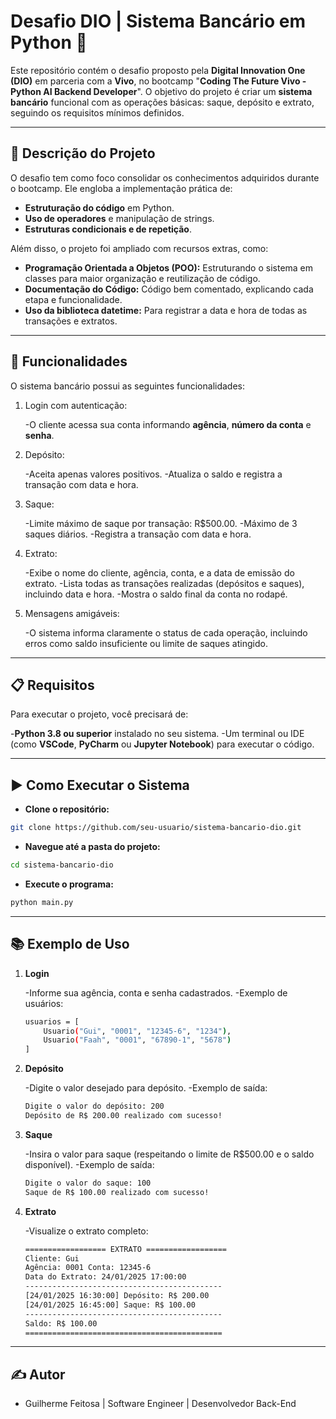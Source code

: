 # **Desafio DIO | Sistema Bancário em Python 🏦**

Este repositório contém o desafio proposto pela **Digital Innovation One (DIO)** em parceria com a **Vivo**, no bootcamp "**Coding The Future Vivo - Python AI Backend Developer**".
O objetivo do projeto é criar um **sistema bancário** funcional com as operações básicas: saque, depósito e extrato, seguindo os requisitos mínimos definidos.

---

## **📝 Descrição do Projeto**

O desafio tem como foco consolidar os conhecimentos adquiridos durante o bootcamp. Ele engloba a implementação prática de:

- **Estruturação do código** em Python.
- **Uso de operadores** e manipulação de strings.
- **Estruturas condicionais e de repetição**.

Além disso, o projeto foi ampliado com recursos extras, como:

- **Programação Orientada a Objetos (POO):** Estruturando o sistema em classes para maior organização e reutilização de código.
- **Documentação do Código:** Código bem comentado, explicando cada etapa e funcionalidade.
- **Uso da biblioteca datetime:** Para registrar a data e hora de todas as transações e extratos.

---

## **🚀 Funcionalidades**

O sistema bancário possui as seguintes funcionalidades:

1. Login com autenticação:

    -O cliente acessa sua conta informando **agência**, **número da conta** e **senha**.

2. Depósito:

    -Aceita apenas valores positivos.
    -Atualiza o saldo e registra a transação com data e hora.

3. Saque:

    -Limite máximo de saque por transação: R$500.00.
    -Máximo de 3 saques diários.
    -Registra a transação com data e hora.

4. Extrato:

    -Exibe o nome do cliente, agência, conta, e a data de emissão do extrato.
    -Lista todas as transações realizadas (depósitos e saques), incluindo data e hora.
    -Mostra o saldo final da conta no rodapé.

5. Mensagens amigáveis:

    -O sistema informa claramente o status de cada operação, incluindo erros como saldo insuficiente ou limite de saques atingido.

---

## 📋 Requisitos

Para executar o projeto, você precisará de:

-**Python 3.8 ou superior** instalado no seu sistema.
-Um terminal ou IDE (como **VSCode**, **PyCharm** ou **Jupyter Notebook**) para executar o código.

---

## ▶️ Como Executar o Sistema

- **Clone o repositório:**

```bash
git clone https://github.com/seu-usuario/sistema-bancario-dio.git
```

- **Navegue até a pasta do projeto:**

```bash
cd sistema-bancario-dio
```

- **Execute o programa:**

```bash
python main.py
```

--- 

## **📚 Exemplo de Uso**

1. **Login**

    -Informe sua agência, conta e senha cadastrados.
    -Exemplo de usuários:
    ```bash
    usuarios = [
        Usuario("Gui", "0001", "12345-6", "1234"),
        Usuario("Faah", "0001", "67890-1", "5678")
    ]
    ```

2. **Depósito**

    -Digite o valor desejado para depósito.
    -Exemplo de saída:
    ```bash
    Digite o valor do depósito: 200
    Depósito de R$ 200.00 realizado com sucesso!
    ```
3. **Saque**

    -Insira o valor para saque (respeitando o limite de R$500.00 e o saldo disponível).
    -Exemplo de saída:
    ```bash
    Digite o valor do saque: 100
    Saque de R$ 100.00 realizado com sucesso!
    ```

4. **Extrato**

   -Visualize o extrato completo:
   ```bash
   ================== EXTRATO ==================
   Cliente: Gui
   Agência: 0001 Conta: 12345-6
   Data do Extrato: 24/01/2025 17:00:00
   --------------------------------------------
   [24/01/2025 16:30:00] Depósito: R$ 200.00
   [24/01/2025 16:45:00] Saque: R$ 100.00
   --------------------------------------------
   Saldo: R$ 100.00
   ============================================
   ```

---

## **✍️ Autor**

- Guilherme Feitosa | Software Engineer | Desenvolvedor Back-End
